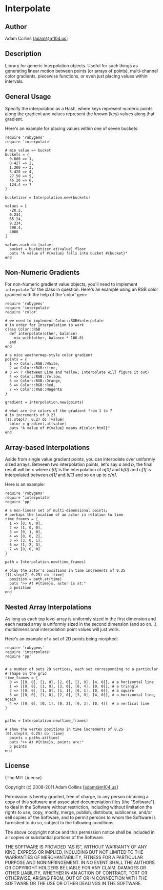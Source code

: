 # Interpolate

## Author

Adam Collins [adam@m104.us]


## Description

Library for generic Interpolation objects. Useful for such things as generating
linear motion between points (or arrays of points), multi-channel color
gradients, piecewise functions, or even just placing values within intervals.


## General Usage

Specify the interpolation as a Hash, where keys represent numeric points
along the gradient and values represent the known (key) values along that
gradient.

Here's an example for placing values within one of seven buckets:

    require 'rubygems'
    require 'interpolate'

    # min_value => bucket
    buckets = {
      0.000 => 1,
      0.427 => 2,
      1.200 => 3,
      3.420 => 4,
      27.50 => 5,
      45.20 => 6,
      124.4 => 7
    }

    bucketizer = Interpolation.new(buckets)

    values = [
      -20.2,
      0.234,
      65.24,
      9.234,
      398.4,
      4000
    ]

    values.each do |value|
      bucket = bucketizer.at(value).floor
      puts "A value of #{value} falls into bucket #{bucket}"
    end


## Non-Numeric Gradients

For non-Numeric gradient value objects, you'll need to implement `interpolate`
for the class in question.  Here's an example using an RGB color gradient with
the help of the 'color' gem:

    require 'rubygems'
    require 'interpolate'
    require 'color'

    # we need to implement Color::RGB#interpolate
    # in order for Interpolation to work
    class Color::RGB
      def interpolate(other, balance)
        mix_with(other, balance * 100.0)
      end
    end

    # a nice weathermap-style color gradient
    points = {
      1 => Color::RGB::White,
      2 => Color::RGB::Lime,
    # 3 => ? (between Lime and Yellow; Interpolate will figure it out)
      4 => Color::RGB::Yellow,
      5 => Color::RGB::Orange,
      6 => Color::RGB::Red,
      7 => Color::RGB::Magenta
    }

    gradient = Interpolation.new(points)

    # what are the colors of the gradient from 1 to 7
    # in increments of 0.2?
    (1).step(7, 0.2) do |value|
      color = gradient.at(value)
      puts "A value of #{value} means #{color.html}"
    end


## Array-based Interpolations

Aside from single value gradient points, you can interpolate over uniformly
sized arrays.  Between two interpolation points, let's say _a_ and _b_, the
final result will be _c_ where _c[0]_ is the interpolation of _a[0]_ and _b[0]_
and _c[1]_ is interpolated between _a[1]_ and _b[1]_ and so on up to _c[n]_.

Here is an example:

    require 'rubygems'
    require 'interpolate'
    require 'pp'

    # a non-linear set of multi-dimensional points;
    # perhaps the location of an actor in relation to time
    time_frames = {
      1 => [0, 0, 0],
      2 => [1, 0, 0],
      3 => [0, 1, 0],
      4 => [0, 0, 2],
      5 => [3, 0, 1],
      6 => [1, 2, 3],
      7 => [0, 0, 0]
    }

    path = Interpolation.new(time_frames)

    # play the actor's positions in time increments of 0.25
    (1).step(7, 0.25) do |time|
      position = path.at(time)
      puts ">> At #{time}s, actor is at:"
      p position
    end


## Nested Array Interpolations

As long as each top level array is uniformly sized in the first dimension
and each nested array is uniformly sized in the second dimension (and so
on...), multidimensional interpolation point values will just work.

Here's an example of a set of 2D points being morphed:

    require 'rubygems'
    require 'interpolate'
    require 'pp'


    # a number of sets 2D vertices, each set corresponding to a particular
    # shape on the grid
    time_frames = {
      0 => [[0, 0], [1, 0], [2, 0], [3, 0], [4, 0]], # a horizontal line
      1 => [[0, 0], [1, 0], [3, 0], [0, 4], [0, 0]], # a triangle
      2 => [[0, 0], [1, 0], [1, 1], [0, 1], [0, 0]], # a square
      3 => [[0, 0], [1, 0], [2, 0], [3, 0], [4, 0]], # a horizontal line, again
      4 => [[0, 0], [0, 1], [0, 2], [0, 3], [0, 4]]  # a vertical line
    }


    paths = Interpolation.new(time_frames)

    # show the vertex positions in time increments of 0.25
    (0).step(4, 0.25) do |time|
      points = paths.at(time)
      puts ">> At #{time}s, points are:"
      p points
    end


## License

(The MIT License)

Copyright (c) 2008-2011 Adam Collins [adam@m104.us]

Permission is hereby granted, free of charge, to any person obtaining
a copy of this software and associated documentation files (the
"Software"), to deal in the Software without restriction, including
without limitation the rights to use, copy, modify, merge, publish,
distribute, sublicense, and/or sell copies of the Software, and to
permit persons to whom the Software is furnished to do so, subject to
the following conditions:

The above copyright notice and this permission notice shall be
included in all copies or substantial portions of the Software.

THE SOFTWARE IS PROVIDED "AS IS", WITHOUT WARRANTY OF ANY KIND,
EXPRESS OR IMPLIED, INCLUDING BUT NOT LIMITED TO THE WARRANTIES OF
MERCHANTABILITY, FITNESS FOR A PARTICULAR PURPOSE AND
NONINFRINGEMENT. IN NO EVENT SHALL THE AUTHORS OR COPYRIGHT HOLDERS BE
LIABLE FOR ANY CLAIM, DAMAGES OR OTHER LIABILITY, WHETHER IN AN ACTION
OF CONTRACT, TORT OR OTHERWISE, ARISING FROM, OUT OF OR IN CONNECTION
WITH THE SOFTWARE OR THE USE OR OTHER DEALINGS IN THE SOFTWARE.
